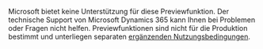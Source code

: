 Microsoft bietet keine Unterstützung für diese Previewfunktion. Der technische Support von Microsoft Dynamics 365 kann Ihnen bei Problemen oder Fragen nicht helfen. Previewfunktionen sind nicht für die Produktion bestimmt und unterliegen separaten [ergänzenden Nutzungsbedingungen](http://go.microsoft.com/fwlink/p/?LinkId=511446).